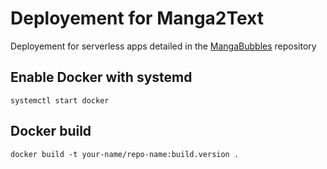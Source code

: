 # Deployement for Manga2Text

Deployement for serverless apps detailed in the [MangaBubbles](https://github.com/Gozea/MangaBubble) repository

## Enable Docker with systemd

```systemctl start docker```

## Docker build

```docker build -t your-name/repo-name:build.version .```
